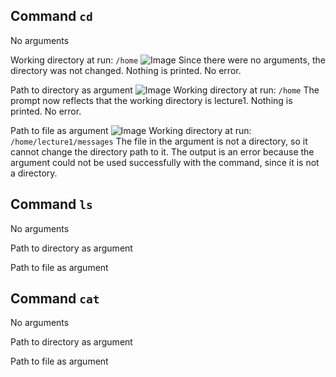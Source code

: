 Command `cd`
---
No arguments

Working directory at run: `/home`
![Image](http://url/a.png)
Since there were no arguments, the directory was not changed. Nothing is printed.
No error.

Path to directory as argument
![Image](http://url/a.png)
Working directory at run: `/home`
The prompt now reflects that the working directory is lecture1. Nothing is printed.
No error.

Path to file as argument
![Image](http://url/a.png)
Working directory at run: `/home/lecture1/messages`
The file in the argument is not a directory, so it cannot change the directory path to it.
The output is an error because the argument could not be used successfully with the command, since it is not a directory.


Command `ls`
---
No arguments
   
Path to directory as argument
   
Path to file as argument
   

Command `cat`
---
No arguments
   
Path to directory as argument

Path to file as argument
